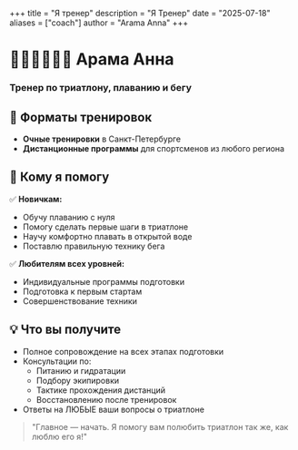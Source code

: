 +++
title = "Я тренер"
description = "Я Тренер"
date = "2025-07-18"
aliases = ["coach"]
author = "Arama Anna"
+++

# 🏊‍♂️🚴‍♀️🏃‍♂️ Арама Анна  
### Тренер по триатлону, плаванию и бегу  

## 📍 Форматы тренировок  
- **Очные тренировки** в Санкт-Петербурге  
- **Дистанционные программы** для спортсменов из любого региона  

## 🎯 Кому я помогу  
✅ **Новичкам:**  
- Обучу плаванию с нуля  
- Помогу сделать первые шаги в триатлоне  
- Научу комфортно плавать в открытой воде  
- Поставлю правильную технику бега  

✅ **Любителям всех уровней:**  
- Индивидуальные программы подготовки  
- Подготовка к первым стартам  
- Совершенствование техники  

## 💡 Что вы получите  
- Полное сопровождение на всех этапах подготовки  
- Консультации по:  
  - Питанию и гидратации  
  - Подбору экипировки  
  - Тактике прохождения дистанций  
  - Восстановлению после тренировок  
- Ответы на ЛЮБЫЕ ваши вопросы о триатлоне  


> "Главное — начать. Я помогу вам полюбить триатлон так же, как люблю его я!"  

